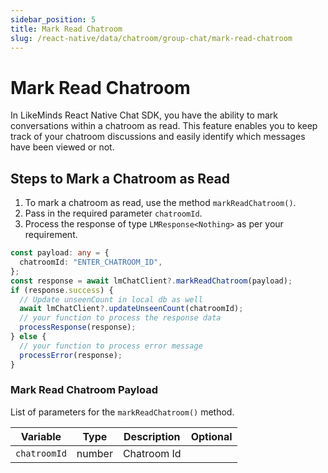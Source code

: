 ```yaml
---
sidebar_position: 5
title: Mark Read Chatroom
slug: /react-native/data/chatroom/group-chat/mark-read-chatroom
---
```


# Mark Read Chatroom

In LikeMinds React Native Chat SDK, you have the ability to mark conversations within a chatroom as read. This feature enables you to keep track of your chatroom discussions and easily identify which messages have been viewed or not.

## Steps to Mark a Chatroom as Read

1. To mark a chatroom as read, use the method `markReadChatroom()`.
2. Pass in the required parameter `chatroomId`.
3. Process the response of type `LMResponse<Nothing>` as per your requirement.

```ts
const payload: any = {
  chatroomId: "ENTER_CHATROOM_ID",
};
const response = await lmChatClient?.markReadChatroom(payload);
if (response.success) {
  // Update unseenCount in local db as well
  await lmChatClient?.updateUnseenCount(chatroomId);
  // your function to process the response data
  processResponse(response);
} else {
  // your function to process error message
  processError(response);
}
```

### Mark Read Chatroom Payload

List of parameters for the `markReadChatroom()` method.

| Variable     | Type   | Description | Optional |
| ------------ | ------ | ----------- | -------- |
| `chatroomId` | number | Chatroom Id |          |
